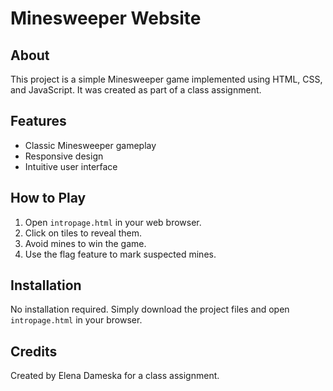 # Minesweeper Website

## About

This project is a simple Minesweeper game implemented using HTML, CSS, and JavaScript. It was created as part of a class assignment.

## Features

- Classic Minesweeper gameplay
- Responsive design
- Intuitive user interface

## How to Play

1. Open `intropage.html` in your web browser.
2. Click on tiles to reveal them.
3. Avoid mines to win the game.
4. Use the flag feature to mark suspected mines.

## Installation

No installation required. Simply download the project files and open `intropage.html` in your browser.

## Credits

Created by Elena Dameska for a class assignment.


